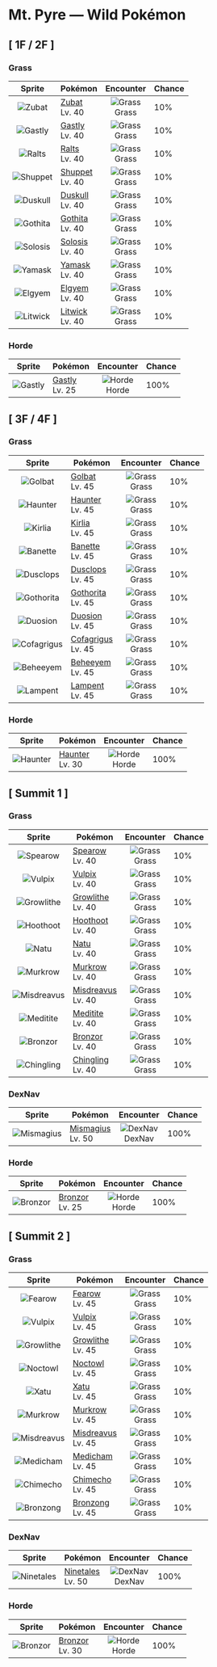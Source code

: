 # Mt. Pyre — Wild Pokémon

## [ 1F / 2F ]

### Grass

| Sprite | Pokémon | Encounter | Chance |
|:------:|---------|:---------:|--------|
| ![Zubat](../../assets/sprites/zubat/front.gif "Zubat: Zubat avoids sunlight because exposure causes it to become unhealthy. During the daytime, it stays in caves or under the eaves of old houses, sleeping while hanging upside down.") | [Zubat](../../pokemon/zubat.md/)<br>Lv. 40 | ![Grass](../../assets/encounter_types/grass.png "Grass")<br>Grass | 10% |
| ![Gastly](../../assets/sprites/gastly/front.gif "Gastly: Gastly is largely composed of gaseous matter. When exposed to a strong wind, the gaseous body quickly dwindles away. Groups of this Pokémon cluster under the eaves of houses to escape the ravages of wind.") | [Gastly](../../pokemon/gastly.md/)<br>Lv. 40 | ![Grass](../../assets/encounter_types/grass.png "Grass")<br>Grass | 10% |
| ![Ralts](../../assets/sprites/ralts/front.gif "Ralts: Ralts has the ability to sense the emotions of people. If its Trainer is in a cheerful mood, this Pokémon grows cheerful and joyous in the same way.") | [Ralts](../../pokemon/ralts.md/)<br>Lv. 40 | ![Grass](../../assets/encounter_types/grass.png "Grass")<br>Grass | 10% |
| ![Shuppet](../../assets/sprites/shuppet/front.gif "Shuppet: Shuppet grows by feeding on dark emotions, such as vengefulness and envy, in the hearts of people. It roams through cities in search of grudges that taint people.") | [Shuppet](../../pokemon/shuppet.md/)<br>Lv. 40 | ![Grass](../../assets/encounter_types/grass.png "Grass")<br>Grass | 10% |
| ![Duskull](../../assets/sprites/duskull/front.gif "Duskull: Duskull wanders lost among the deep darkness of midnight. There is an oft-told admonishment given to misbehaving children that this Pokémon will spirit away bad children who earn scoldings from their mothers.") | [Duskull](../../pokemon/duskull.md/)<br>Lv. 40 | ![Grass](../../assets/encounter_types/grass.png "Grass")<br>Grass | 10% |
| ![Gothita](../../assets/sprites/gothita/front.gif "Gothita: They intently observe both Trainers and Pokémon. Apparently, they are looking at something that only Gothita can see.") | [Gothita](../../pokemon/gothita.md/)<br>Lv. 40 | ![Grass](../../assets/encounter_types/grass.png "Grass")<br>Grass | 10% |
| ![Solosis](../../assets/sprites/solosis/front.gif "Solosis: They drive away attackers by unleashing psychic power. They can use telepathy to talk with others.") | [Solosis](../../pokemon/solosis.md/)<br>Lv. 40 | ![Grass](../../assets/encounter_types/grass.png "Grass")<br>Grass | 10% |
| ![Yamask](../../assets/sprites/yamask/front.gif "Yamask: Each of them carries a mask that used to be its face when it was human. Sometimes they look at it and cry.") | [Yamask](../../pokemon/yamask.md/)<br>Lv. 40 | ![Grass](../../assets/encounter_types/grass.png "Grass")<br>Grass | 10% |
| ![Elgyem](../../assets/sprites/elgyem/front.gif "Elgyem: Rumors of its origin are linked to a UFO crash site in the desert 50 years ago.") | [Elgyem](../../pokemon/elgyem.md/)<br>Lv. 40 | ![Grass](../../assets/encounter_types/grass.png "Grass")<br>Grass | 10% |
| ![Litwick](../../assets/sprites/litwick/front.gif "Litwick: Litwick shines a light that absorbs the life energy of people and Pokémon, which becomes the fuel that it burns.") | [Litwick](../../pokemon/litwick.md/)<br>Lv. 40 | ![Grass](../../assets/encounter_types/grass.png "Grass")<br>Grass | 10% |

### Horde

| Sprite | Pokémon | Encounter | Chance |
|:------:|---------|:---------:|--------|
| ![Gastly](../../assets/sprites/gastly/front.gif "Gastly: Gastly is largely composed of gaseous matter. When exposed to a strong wind, the gaseous body quickly dwindles away. Groups of this Pokémon cluster under the eaves of houses to escape the ravages of wind.") | [Gastly](../../pokemon/gastly.md/)<br>Lv. 25 | ![Horde](../../assets/encounter_types/horde.png "Horde")<br>Horde | 100% |

## [ 3F / 4F ]

### Grass

| Sprite | Pokémon | Encounter | Chance |
|:------:|---------|:---------:|--------|
| ![Golbat](../../assets/sprites/golbat/front.gif "Golbat: Golbat bites down on prey with its four fangs and drinks the victim’s blood. It becomes active on inky dark moonless nights, flying around to attack people and Pokémon.") | [Golbat](../../pokemon/golbat.md/)<br>Lv. 45 | ![Grass](../../assets/encounter_types/grass.png "Grass")<br>Grass | 10% |
| ![Haunter](../../assets/sprites/haunter/front.gif "Haunter: Haunter is a dangerous Pokémon. If one beckons you while floating in darkness, you must never approach it. This Pokémon will try to lick you with its tongue and steal your life away.") | [Haunter](../../pokemon/haunter.md/)<br>Lv. 45 | ![Grass](../../assets/encounter_types/grass.png "Grass")<br>Grass | 10% |
| ![Kirlia](../../assets/sprites/kirlia/front.gif "Kirlia: Kirlia uses the horns on its head to amplify its psychokinetic power. When the Pokémon uses its power, the air around it becomes distorted, creating mirages of nonexistent scenery.") | [Kirlia](../../pokemon/kirlia.md/)<br>Lv. 45 | ![Grass](../../assets/encounter_types/grass.png "Grass")<br>Grass | 10% |
| ![Banette](../../assets/sprites/banette/front.gif "Banette: A cursed energy permeated the stuffing of a discarded and forgotten plush doll, giving it new life as Banette. The Pokémon’s energy would escape if it were to ever open its mouth.") | [Banette](../../pokemon/banette.md/)<br>Lv. 45 | ![Grass](../../assets/encounter_types/grass.png "Grass")<br>Grass | 10% |
| ![Dusclops](../../assets/sprites/dusclops/front.gif "Dusclops: Dusclops absorbs anything, however large the object may be. This Pokémon hypnotizes its foe by waving its hands in a macabre manner and by bringing its single eye to bear. The hypnotized foe is made to do Dusclops’s bidding.") | [Dusclops](../../pokemon/dusclops.md/)<br>Lv. 45 | ![Grass](../../assets/encounter_types/grass.png "Grass")<br>Grass | 10% |
| ![Gothorita](../../assets/sprites/gothorita/front.gif "Gothorita: According to many old tales, it creates friends for itself by controlling sleeping children on starry nights.") | [Gothorita](../../pokemon/gothorita.md/)<br>Lv. 45 | ![Grass](../../assets/encounter_types/grass.png "Grass")<br>Grass | 10% |
| ![Duosion](../../assets/sprites/duosion/front.gif "Duosion: When their two divided brains think the same thoughts, their psychic power is maximized.") | [Duosion](../../pokemon/duosion.md/)<br>Lv. 45 | ![Grass](../../assets/encounter_types/grass.png "Grass")<br>Grass | 10% |
| ![Cofagrigus](../../assets/sprites/cofagrigus/front.gif "Cofagrigus: Grave robbers who mistake them for real coffins and get too close end up trapped inside their bodies.") | [Cofagrigus](../../pokemon/cofagrigus.md/)<br>Lv. 45 | ![Grass](../../assets/encounter_types/grass.png "Grass")<br>Grass | 10% |
| ![Beheeyem](../../assets/sprites/beheeyem/front.gif "Beheeyem: It uses psychic power to control an opponent’s brain and tamper with its memories.") | [Beheeyem](../../pokemon/beheeyem.md/)<br>Lv. 45 | ![Grass](../../assets/encounter_types/grass.png "Grass")<br>Grass | 10% |
| ![Lampent](../../assets/sprites/lampent/front.gif "Lampent: It arrives near the moment of death and steals spirit from the body.") | [Lampent](../../pokemon/lampent.md/)<br>Lv. 45 | ![Grass](../../assets/encounter_types/grass.png "Grass")<br>Grass | 10% |

### Horde

| Sprite | Pokémon | Encounter | Chance |
|:------:|---------|:---------:|--------|
| ![Haunter](../../assets/sprites/haunter/front.gif "Haunter: Haunter is a dangerous Pokémon. If one beckons you while floating in darkness, you must never approach it. This Pokémon will try to lick you with its tongue and steal your life away.") | [Haunter](../../pokemon/haunter.md/)<br>Lv. 30 | ![Horde](../../assets/encounter_types/horde.png "Horde")<br>Horde | 100% |

## [ Summit 1 ]

### Grass

| Sprite | Pokémon | Encounter | Chance |
|:------:|---------|:---------:|--------|
| ![Spearow](../../assets/sprites/spearow/front.gif "Spearow: Spearow has a very loud cry that can be heard over half a mile away. If its high, keening cry is heard echoing all around, it is a sign that they are warning each other of danger.") | [Spearow](../../pokemon/spearow.md/)<br>Lv. 40 | ![Grass](../../assets/encounter_types/grass.png "Grass")<br>Grass | 10% |
| ![Vulpix](../../assets/sprites/vulpix/front.gif "Vulpix: Inside Vulpix’s body burns a flame that never goes out. During the daytime, when the temperatures rise, this Pokémon releases flames from its mouth to prevent its body from growing too hot.") | [Vulpix](../../pokemon/vulpix.md/)<br>Lv. 40 | ![Grass](../../assets/encounter_types/grass.png "Grass")<br>Grass | 10% |
| ![Growlithe](../../assets/sprites/growlithe/front.gif "Growlithe: Growlithe has a superb sense of smell. Once it smells anything, this Pokémon won’t forget the scent, no matter what. It uses its advanced olfactory sense to determine the emotions of other living things.") | [Growlithe](../../pokemon/growlithe.md/)<br>Lv. 40 | ![Grass](../../assets/encounter_types/grass.png "Grass")<br>Grass | 10% |
| ![Hoothoot](../../assets/sprites/hoothoot/front.gif "Hoothoot: Hoothoot has an internal organ that senses and tracks the earth’s rotation. Using this special organ, this Pokémon begins hooting at precisely the same time every day.") | [Hoothoot](../../pokemon/hoothoot.md/)<br>Lv. 40 | ![Grass](../../assets/encounter_types/grass.png "Grass")<br>Grass | 10% |
| ![Natu](../../assets/sprites/natu/front.gif "Natu: Natu has a highly developed jumping ability. The Pokémon flaps and leaps onto tree branches that are taller than grown-up people to pick at the tree’s new shoots.") | [Natu](../../pokemon/natu.md/)<br>Lv. 40 | ![Grass](../../assets/encounter_types/grass.png "Grass")<br>Grass | 10% |
| ![Murkrow](../../assets/sprites/murkrow/front.gif "Murkrow: Murkrow was feared and loathed as the alleged bearer of ill fortune. This Pokémon shows strong interest in anything that sparkles or glitters. It will even try to steal rings from women.") | [Murkrow](../../pokemon/murkrow.md/)<br>Lv. 40 | ![Grass](../../assets/encounter_types/grass.png "Grass")<br>Grass | 10% |
| ![Misdreavus](../../assets/sprites/misdreavus/front.gif "Misdreavus: Misdreavus frightens people with a creepy, sobbing cry. The Pokémon apparently uses its red spheres to absorb the fearful feelings of foes and turn them into nutrition.") | [Misdreavus](../../pokemon/misdreavus.md/)<br>Lv. 40 | ![Grass](../../assets/encounter_types/grass.png "Grass")<br>Grass | 10% |
| ![Meditite](../../assets/sprites/meditite/front.gif "Meditite: Meditite heightens its inner energy through meditation. It survives on just one berry a day. Minimal eating is another aspect of this Pokémon’s training.") | [Meditite](../../pokemon/meditite.md/)<br>Lv. 40 | ![Grass](../../assets/encounter_types/grass.png "Grass")<br>Grass | 10% |
| ![Bronzor](../../assets/sprites/bronzor/front.gif "Bronzor: Implements shaped like it were discovered in ancient tombs. It is unknown if they are related.") | [Bronzor](../../pokemon/bronzor.md/)<br>Lv. 40 | ![Grass](../../assets/encounter_types/grass.png "Grass")<br>Grass | 10% |
| ![Chingling](../../assets/sprites/chingling/front.gif "Chingling: There is an orb inside its mouth. When it hops, the orb bounces all over and makes a ringing sound.") | [Chingling](../../pokemon/chingling.md/)<br>Lv. 40 | ![Grass](../../assets/encounter_types/grass.png "Grass")<br>Grass | 10% |

### DexNav

| Sprite | Pokémon | Encounter | Chance |
|:------:|---------|:---------:|--------|
| ![Mismagius](../../assets/sprites/mismagius/front.gif "Mismagius: Its cries sound like incantations to torment the foe. It appears where you least expect it.") | [Mismagius](../../pokemon/mismagius.md/)<br>Lv. 50 | ![DexNav](../../assets/encounter_types/dexnav.png "DexNav")<br>DexNav | 100% |

### Horde

| Sprite | Pokémon | Encounter | Chance |
|:------:|---------|:---------:|--------|
| ![Bronzor](../../assets/sprites/bronzor/front.gif "Bronzor: Implements shaped like it were discovered in ancient tombs. It is unknown if they are related.") | [Bronzor](../../pokemon/bronzor.md/)<br>Lv. 25 | ![Horde](../../assets/encounter_types/horde.png "Horde")<br>Horde | 100% |

## [ Summit 2 ]

### Grass

| Sprite | Pokémon | Encounter | Chance |
|:------:|---------|:---------:|--------|
| ![Fearow](../../assets/sprites/fearow/front.gif "Fearow: Fearow is recognized by its long neck and elongated beak. They are conveniently shaped for catching prey in soil or water. It deftly moves its long and skinny beak to pluck prey.") | [Fearow](../../pokemon/fearow.md/)<br>Lv. 45 | ![Grass](../../assets/encounter_types/grass.png "Grass")<br>Grass | 10% |
| ![Vulpix](../../assets/sprites/vulpix/front.gif "Vulpix: Inside Vulpix’s body burns a flame that never goes out. During the daytime, when the temperatures rise, this Pokémon releases flames from its mouth to prevent its body from growing too hot.") | [Vulpix](../../pokemon/vulpix.md/)<br>Lv. 45 | ![Grass](../../assets/encounter_types/grass.png "Grass")<br>Grass | 10% |
| ![Growlithe](../../assets/sprites/growlithe/front.gif "Growlithe: Growlithe has a superb sense of smell. Once it smells anything, this Pokémon won’t forget the scent, no matter what. It uses its advanced olfactory sense to determine the emotions of other living things.") | [Growlithe](../../pokemon/growlithe.md/)<br>Lv. 45 | ![Grass](../../assets/encounter_types/grass.png "Grass")<br>Grass | 10% |
| ![Noctowl](../../assets/sprites/noctowl/front.gif "Noctowl: Noctowl never fails at catching prey in darkness. This Pokémon owes its success to its superior vision that allows it to see in minimal light, and to its soft, supple wings that make no sound in flight.") | [Noctowl](../../pokemon/noctowl.md/)<br>Lv. 45 | ![Grass](../../assets/encounter_types/grass.png "Grass")<br>Grass | 10% |
| ![Xatu](../../assets/sprites/xatu/front.gif "Xatu: Xatu is known to stand motionless while staring at the sun all day long. Some people revere it as a mystical Pokémon out of their belief that Xatu is in possession of the power to see into the future.") | [Xatu](../../pokemon/xatu.md/)<br>Lv. 45 | ![Grass](../../assets/encounter_types/grass.png "Grass")<br>Grass | 10% |
| ![Murkrow](../../assets/sprites/murkrow/front.gif "Murkrow: Murkrow was feared and loathed as the alleged bearer of ill fortune. This Pokémon shows strong interest in anything that sparkles or glitters. It will even try to steal rings from women.") | [Murkrow](../../pokemon/murkrow.md/)<br>Lv. 45 | ![Grass](../../assets/encounter_types/grass.png "Grass")<br>Grass | 10% |
| ![Misdreavus](../../assets/sprites/misdreavus/front.gif "Misdreavus: Misdreavus frightens people with a creepy, sobbing cry. The Pokémon apparently uses its red spheres to absorb the fearful feelings of foes and turn them into nutrition.") | [Misdreavus](../../pokemon/misdreavus.md/)<br>Lv. 45 | ![Grass](../../assets/encounter_types/grass.png "Grass")<br>Grass | 10% |
| ![Medicham](../../assets/sprites/medicham/front.gif "Medicham: Through the power of meditation, Medicham developed its sixth sense. It gained the ability to use psychokinetic powers. This Pokémon is known to meditate for a whole month without eating.") | [Medicham](../../pokemon/medicham.md/)<br>Lv. 45 | ![Grass](../../assets/encounter_types/grass.png "Grass")<br>Grass | 10% |
| ![Chimecho](../../assets/sprites/chimecho/front.gif "Chimecho: In high winds, Chimecho cries as it hangs from a tree branch or the eaves of a building using a suction cup on its head. This Pokémon plucks berries with its long tail and eats them.") | [Chimecho](../../pokemon/chimecho.md/)<br>Lv. 45 | ![Grass](../../assets/encounter_types/grass.png "Grass")<br>Grass | 10% |
| ![Bronzong](../../assets/sprites/bronzong/front.gif "Bronzong: Ancient people believed that petitioning Bronzong for rain was the way to make crops grow.") | [Bronzong](../../pokemon/bronzong.md/)<br>Lv. 45 | ![Grass](../../assets/encounter_types/grass.png "Grass")<br>Grass | 10% |

### DexNav

| Sprite | Pokémon | Encounter | Chance |
|:------:|---------|:---------:|--------|
| ![Ninetales](../../assets/sprites/ninetales/front.gif "Ninetales: Legend has it that Ninetales came into being when nine wizards possessing sacred powers merged into one. This Pokémon is highly intelligent—it can understand human speech.") | [Ninetales](../../pokemon/ninetales.md/)<br>Lv. 50 | ![DexNav](../../assets/encounter_types/dexnav.png "DexNav")<br>DexNav | 100% |

### Horde

| Sprite | Pokémon | Encounter | Chance |
|:------:|---------|:---------:|--------|
| ![Bronzor](../../assets/sprites/bronzor/front.gif "Bronzor: Implements shaped like it were discovered in ancient tombs. It is unknown if they are related.") | [Bronzor](../../pokemon/bronzor.md/)<br>Lv. 30 | ![Horde](../../assets/encounter_types/horde.png "Horde")<br>Horde | 100% |

